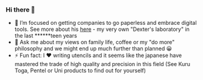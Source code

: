 ### Hi there 👋

- 🔭 I’m focused on getting companies to go paperless and embrace digital tools. See more about his [here](https://asw.ro/) - my very own "Dexter's laboratory" in the last ******teen years
- 💬 Ask me about my views on family life, coffee or my "do more" philosophy and we might end up much further than planned 😀
- ⚡ Fun fact: I ❤️ writing utencils and it seems like the japanese have mastered the trade of high quality and precision in this field (See Kuru Toga, Pentel or Uni products to find out for yourself)
